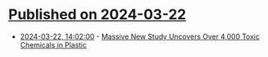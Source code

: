 # [Published on 2024-03-22](index.md)

* [2024-03-22, 14:02:00](https://soylentnews.org/article.pl?sid=24/03/21/124218&from=rss) - [Massive New Study Uncovers Over 4,000 Toxic Chemicals in Plastic](https://soylentnews.org/article.pl?sid=24/03/21/124218&from=rss)

